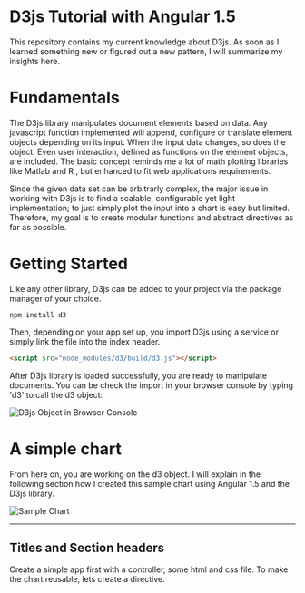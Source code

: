 # D3js Tutorial with Angular 1.5

This repository contains my current knowledge about D3js. As soon as I learned something new or figured out a new pattern, I will summarize my insights here. 


# Fundamentals
The D3js library manipulates document elements based on data. Any javascript function implemented will append, configure or translate element objects depending on its input. When the input data changes, so does the object. Even user interaction, defined as functions on the element objects, are included. The basic concept reminds me a lot of math plotting libraries like Matlab and R , but enhanced to fit web applications requirements.

Since the given data set can be arbitrarly complex, the major issue in working with D3js is to find a scalable, configurable yet light implementation; to just simply plot the input into a chart is easy but limited. Therefore, my goal is to create modular functions and abstract directives as far as possible.

# Getting Started
Like any other library, D3js can be added to your project via the package manager of your choice. 

```console
npm install d3
```

Then, depending on your app set up, you import D3js using a service or simply link the file into the index header. 

```html
<script src="node_modules/d3/build/d3.js"></script>
```
After D3js library is loaded successfully, you are ready to manipulate documents. You can be check the import in your browser console by typing 'd3' to call the d3 object:

![D3js Object in Browser Console](https://cloud.githubusercontent.com/assets/19322615/20215412/67714524-a814-11e6-87bb-43b35540695c.png)

# A simple chart

From  here on, you are working on the d3 object. I will explain in the following section how I created this sample chart using Angular 1.5 and the D3js library.

![Sample Chart](https://cloud.githubusercontent.com/assets/19322615/20216133/29222d06-a819-11e6-8f6e-c22fea18963c.png)

-------------------
Titles and Section headers
--------------------------
Create a simple app first with a controller, some html and css file. To make the chart reusable, lets create a directive.


